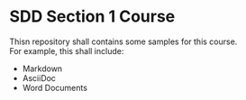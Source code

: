 # SDD Section 1 Course

 Thisn repository shall contains some samples for this course.\
 For example, this shall include:
 
 - Markdown 
 - AsciiDoc 
 - Word Documents 
